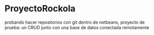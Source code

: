 # ProyectoRockola
probando hacer repositorios con git dentro de netbeans, proyecto de prueba: un CRUD junto con una base de datos conectada remotamente

